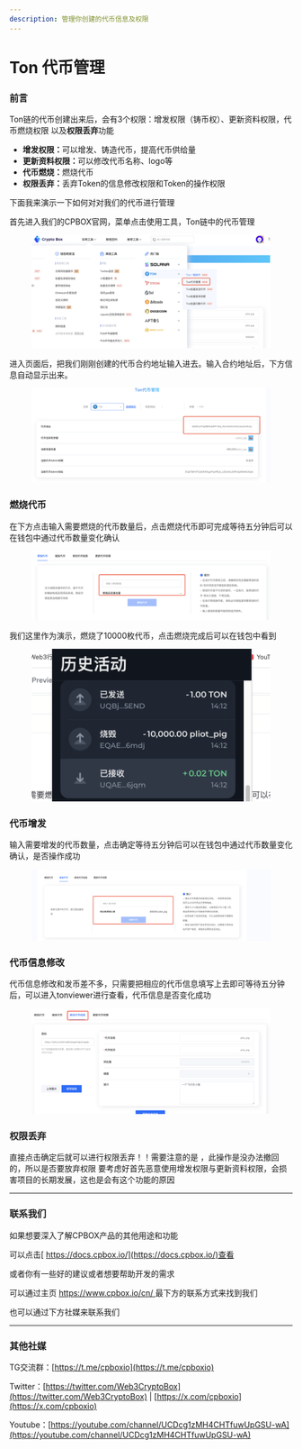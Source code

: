```yaml
---
description: 管理你创建的代币信息及权限
---
```


# Ton 代币管理

### 前言

Ton链的代币创建出来后，会有3个权限：增发权限（铸币权）、更新资料权限，代币燃烧权限 以及**权限丢弃**功能

* **增发权限：**&#x53EF;以增发、铸造代币，提高代币供给量
* **更新资料权限：**&#x53EF;以修改代币名称、logo等
* **代币燃烧：**&#x71C3;烧代币
* **权限丢弃：**&#x4E22;弃Token的信息修改权限和Token的操作权限

下面我来演示一下如何对对我们的代币进行管理

首先进入我们的CPBOX官网，菜单点击使用工具，Ton链中的代币管理

<figure><img src="../../.gitbook/assets/ton-manage-1.png" alt=""><figcaption></figcaption></figure>

进入页面后，把我们刚刚创建的代币合约地址输入进去。输入合约地址后，下方信息自动显示出来。

<figure><img src="../../.gitbook/assets/ton-manage-2.png" alt=""><figcaption></figcaption></figure>

### 燃烧代币

在下方点击输入需要燃烧的代币数量后，点击燃烧代币即可完成等待五分钟后可以在钱包中通过代币数量变化确认

<figure><img src="../../.gitbook/assets/ton-manage-3.png" alt=""><figcaption></figcaption></figure>

我们这里作为演示，燃烧了10000枚代币，点击燃烧完成后可以在钱包中看到

<figure><img src="../../.gitbook/assets/ton-manage-4.png" alt=""><figcaption></figcaption></figure>

### 代币增发

输入需要增发的代币数量，点击确定等待五分钟后可以在钱包中通过代币数量变化确认，是否操作成功

<figure><img src="../../.gitbook/assets/ton-manage-5.png" alt=""><figcaption></figcaption></figure>

### 代币信息修改

代币信息修改和发币差不多，只需要把相应的代币信息填写上去即可等待五分钟后，可以进入tonviewer进行查看，代币信息是否变化成功

<figure><img src="../../.gitbook/assets/ton-manage-6.png" alt=""><figcaption></figcaption></figure>

### 权限丢弃

直接点击确定后就可以进行权限丢弃！！需要注意的是 ，此操作是没办法撤回的，所以是否要放弃权限 要考虑好首先恶意使用增发权限与更新资料权限，会损害项目的长期发展，这也是会有这个功能的原因

***

### 联系我们

如果想要深入了解CPBOX产品的其他用途和功能

可以点击[ https://docs.cpbox.io/](https://docs.cpbox.io/)查看

或者你有一些好的建议或者想要帮助开发的需求

可以通过主页 [https://www.cpbox.io/cn/ ](https://www.cpbox.io/cn/)最下方的联系方式来找到我们

也可以通过下方社媒来联系我们

***

### 其他社媒

TG交流群：[https://t.me/cpboxio](https://t.me/cpboxio)

Twitter：[https://twitter.com/Web3CryptoBox](https://twitter.com/Web3CryptoBox) | [https://x.com/cpboxio](https://x.com/cpboxio)

Youtube：[https://youtube.com/channel/UCDcg1zMH4CHTfuwUpGSU-wA](https://youtube.com/channel/UCDcg1zMH4CHTfuwUpGSU-wA)
